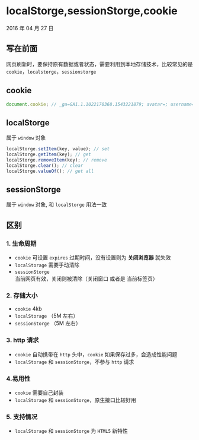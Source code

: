# localStorge,sessionStorge,cookie

2016 年 04 月 27 日

## 写在前面

网页刷新时，要保持原有数据或者状态，需要利用到本地存储技术，比较常见的是 `cookie`，`localstorge`，`sessionstorge`

## cookie

```javascript
document.cookie; // _ga=GA1.1.1022170368.1543221879; avatar=; username=admin; sidebarStatus=1
```

## localStorge

属于 `window` 对象

```javascript
localStorge.setItem(key, value); // set
localStorge.getItem(key); // get
localStorge.removeItem(key); // remove
localStorge.clear(); // clear
localStorge.valueOf(); // get all
```

## sessionStorge

属于 `window` 对象, 和 `localStorge` 用法一致

## 区别

### 1. 生命周期

- `cookie` 可设置 `expires` 过期时间，没有设置则为 **关闭浏览器** 就失效
- `localStorage` 需要手动清除
- `sessionStorge` 当前网页有效，关闭则被清除（关闭窗口 或者是 当前标签页）

### 2. 存储大小

- `cookie` 4kb
- `localStorage` （5M 左右）
- `sessionStorge` （5M 左右）

### 3. http 请求

- `cookie` 自动携带在 `http` 头中，`cookie` 如果保存过多，会造成性能问题
- `localStorage` 和 `sessionStorge`，不参与 `http` 请求

### 4.易用性

- `cookie` 需要自己封装
- `localStorage` 和 `sessionStorge`，原生接口比较好用

### 5. 支持情况

- `localStorage` 和 `sessionStorge` 为 `HTML5` 新特性